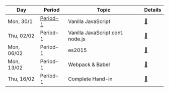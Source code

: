 Day | Period | Topic | Details
--- | ---    | ---   | ---  
Mon, 30/1 |  [Period- 1](period-1.md) | Vanilla JavaScript | [&#128279;](period-1.md/#30-01-monday) | 
Thu, 02/02 |  Period- 1 | Vanilla JavaScript cont. node.js |[ &#128279;](period-1.md/#02-02-thursday) | 
Mon, 06/02 |  Period- 1 | es2015| [ &#128279;](period-1.md/#06-02-monday)| 
Mon, 13/02 |  Period- 1 | Webpack & Babel|  [&#128279;](period-1.md/#13-02-monday) | 
Thu, 16/02 |  Period- 1 | Complete Hand-in| [ &#128279;](period-1.md/#16-02-thuersday) | 
